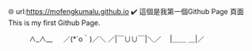 🌐 url:https://mofengkumalu.github.io
✔️ 這個是我第一個Github Page 頁面
    This is my first Github Page.
    
    
    
    
    
    
    
    
    
    
    
    
    
    
　　　∧_∧__
　 ／(*´o｀)／＼
／|￣∪∪￣|＼／
　|＿＿ ＿|／
